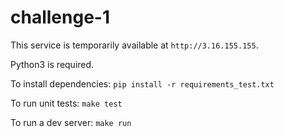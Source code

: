 # challenge-1

This service is temporarily available at `http://3.16.155.155`.

Python3 is required.

To install dependencies: `pip install -r requirements_test.txt`

To run unit tests: `make test`

To run a dev server: `make run`
